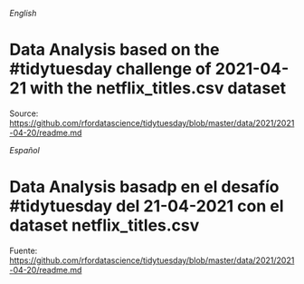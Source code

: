 *English*

# Data Analysis based on the #tidytuesday challenge of 2021-04-21 with the netflix_titles.csv dataset

Source: https://github.com/rfordatascience/tidytuesday/blob/master/data/2021/2021-04-20/readme.md

*Español*

# Data Analysis basadp en el desafío #tidytuesday del 21-04-2021 con el dataset netflix_titles.csv

Fuente: https://github.com/rfordatascience/tidytuesday/blob/master/data/2021/2021-04-20/readme.md
